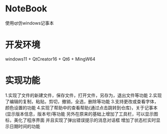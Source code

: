 # NoteBook
使用qt仿windows记事本

# 开发环境
windows11 + QtCreator16 + Qt6 + MingW64
# 实现功能
1.实现了文件的新建文件，保存文件，打开文件，另存为，退出文件等功能
2.实现了编辑的复制，粘贴，剪切，撤销，全选，删除等功能
3.支持更改或查看字体，颜色设置的功能
4.实现了帮助中的查看帮助(通过点击跳转到仓库)，关于记事本(显示版本信息，版本号)等功能
另外在原来的基础上增加了工具栏，可以显示图标，美化了程序界面
并且实现了弹出错误提示的消息对话框
增加了状态栏实时显示日期时间的功能
